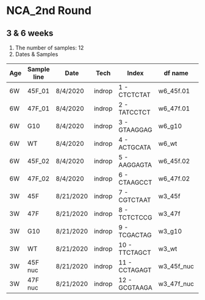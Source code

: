 # NCA_2nd Round

## 3 & 6 weeks
1. The number of samples: 12
2. Dates & Samples

Age | Sample line    | Date     | Tech  | Index           | df name  |space|
----|----------------|--------- |------ |-----------------|----------|-----|
6W  |45F_01          |8/4/2020  | indrop| 1 - CTCTCTAT    |w6_45f.01 |whole|
6W  |47F_01          |8/4/2020  | indrop| 2 - TATCCTCT    |w6_47f.01 |whole|
6W  |G10             |8/4/2020  | indrop| 3 - GTAAGGAG    |w6_g10    |whole|
6W  |WT              |8/4/2020  | indrop| 4 - ACTGCATA    |w6_wt     |whole|
6W  |45F_02          |8/4/2020  | indrop| 5 - AAGGAGTA    |w6_45f.02 |whole|
6W  |47F_02          |8/4/2020  | indrop| 6 - CTAAGCCT    |w6_47f.02 |whole|
3W  |45F             |8/21/2020 | indrop| 7 - CGTCTAAT    |w3_45f    |whole|
3W  |47F             |8/21/2020 | indrop| 8 - TCTCTCCG    |w3_47f    |whole|
3W  |G10             |8/21/2020 | indrop| 9 - TCGACTAG    |w3_g10    |whole|
3W  |WT              |8/21/2020 | indrop| 10 - TTCTAGCT   |w3_wt     |whole|
3W  |45F nuc         |8/21/2020 | indrop| 11 - CCTAGAGT   |w3_45f_nuc|nuc  |
3W  |47F nuc         |8/21/2020 | indrop| 12 - GCGTAAGA   |w3_47f_nuc|nuc  |




